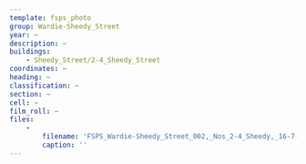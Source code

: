 ```yaml
---
template: fsps_photo
group: Wardie-Sheedy_Street
year: ~
description: ~
buildings:
    - Sheedy_Street/2-4_Sheedy_Street
coordinates: ~
heading: ~
classification: ~
section: ~
cell: ~
film_roll: ~
files:
    -
        filename: 'FSPS_Wardie-Sheedy_Street_002,_Nos_2-4_Sheedy,_16-7-I.png'
        caption: ''
---
```

